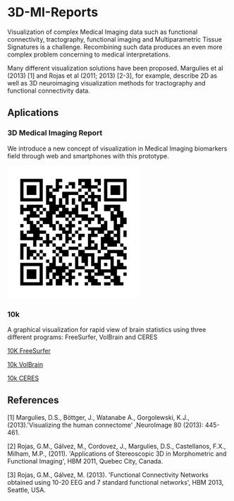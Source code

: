 # 3D-MI-Reports

Visualization of complex Medical Imaging data such as functional connectivity, tractography, functional imaging and Multiparametric Tissue Signatures is a challenge. Recombining such data produces an even more complex problem concerning to medical interpretations.

Many different visualization solutions have been proposed. Margulies et al (2013) [1] and Rojas et al (2011; 2013) [2-3], for example, describe 2D as well as 3D neuroimaging visualization methods for tractography and functional connectivity data.

## Aplications

### 3D Medical Imaging Report
We introduce a new concept of visualization in Medical Imaging biomarkers field through web and smartphones with this prototype.

[ ![QR-Brain-Edema](https://raw.githubusercontent.com/BIMCV-CSUSP/3D-MI-Reports/master/brain-visualization/generate.png)](https://bimcv-csusp.github.io/3D-MI-Reports/brain-visualization)

### 10k
A graphical visualization for rapid view of brain statistics using three different programs: FreeSurfer, VolBrain and CERES

[10K FreeSurfer](https://bimcv-csusp.github.io/3D-MI-Reports/brain-statistics/free-surfer/)

[10k VolBrain](https://bimcv-csusp.github.io/3D-MI-Reports/brain-statistics/free-surfer/index_volbrain.html)

[10k CERES](https://bimcv-csusp.github.io/3D-MI-Reports/brain-statistics/free-surfer/index_ceres.html)

## References
[1] Margulies, D.S., Böttger, J., Watanabe A., Gorgolewski, K.J., (2013).'Visualizing the human connectome' ,NeuroImage 80 (2013): 445-461.

[2] Rojas, G.M., Gálvez, M., Cordovez, J., Margulies, D.S., Castellanos, F.X., Milham, M.P., (2011). 'Applications of Stereoscopic 3D in Morphometric and Functional Imaging', HBM 2011, Quebec City, Canada.

[3] Rojas, G.M., Gálvez, M. (2013). 'Functional Connectivity Networks obtained using 10-20 EEG and 7 standard functional networks', HBM 2013, Seattle, USA.
